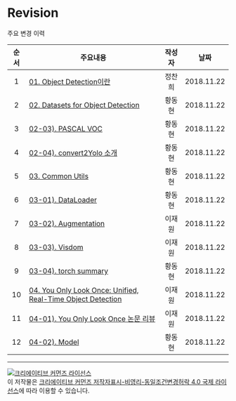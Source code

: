 # Revision

주요 변경 이력



| 순서 | 주요내용                                                     | 작성자 |    날짜    |
| :--: | ------------------------------------------------------------ | :----: | :--------: |
|  1   | [01. Object Detection이란](posts/01_00_What_is_Object_Detection.md) | 정찬희 | 2018.11.22 |
|  2   | [02. Datasets for Object Detection](posts/02_00_Datasets_for_Object_Detection.md) | 황동현 | 2018.11.22 |
|  3   | [02-03). PASCAL VOC](posts/02_01_PASCAL_VOC.md)              | 황동현 | 2018.11.22 |
|  4   | [02-04). convert2Yolo 소개](posts/02_02_Convert2Yolo.md)     | 황동현 | 2018.11.22 |
|  5   | [03. Common Utils](posts/03_00_common_utils.md)              | 황동현 | 2018.11.22 |
|  6   | [03-01). DataLoader](posts/03_01_dataloader.md)              | 황동현 | 2018.11.22 |
|  7   | [03-02). Augmentation](posts/03_04_augmentation.md)          | 이재원 | 2018.11.22 |
|  8   | [03-03). Visdom](posts/03_05_visdom.md)                      | 이재원 | 2018.11.22 |
|  9   | [03-04). torch summary](posts/03_04_torchsummary.md)         | 황동현 | 2018.11.22 |
|  10  | [04. You Only Look Once: Unified, Real-Time Object Detection](posts/04_00_You_Only_Look_Once_Unified_Real_Time_Object_Detection.md) | 이재원 | 2018.11.22 |
|  11  | [04-01). You Only Look Once 논문 리뷰](posts/04_01_Review_of_YOLO_Paper.md) | 이재원 | 2018.11.22 |
|  12  | [04-02). Model](posts/04_02_Model.md)                        | 황동현 | 2018.11.22 |



----

<a rel="license" href="http://creativecommons.org/licenses/by-nc-sa/4.0/"><img alt="크리에이티브 커먼즈 라이선스" style="border-width:0" src="https://i.creativecommons.org/l/by-nc-sa/4.0/88x31.png" /></a><br />이 저작물은 <a rel="license" href="http://creativecommons.org/licenses/by-nc-sa/4.0/">크리에이티브 커먼즈 저작자표시-비영리-동일조건변경허락 4.0 국제 라이선스</a>에 따라 이용할 수 있습니다.